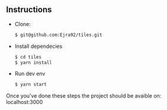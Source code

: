 ## Instructions

- Clone:
  ```bash
  $ git@github.com:Ejra92/tiles.git
  ```

- Install dependecies
  ```bash
  $ cd tiles
  $ yarn install
  ```

- Run dev env
  ```bash
  $ yarn start
  ```

Once you've done these steps the project should be avaible on: localhost:3000